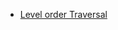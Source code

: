 - [Level order Traversal](https://github.com/mansi05041/Love_babbar_DSA_sheet/tree/main/Binary%20Tree/1.Level_order_traversal)
